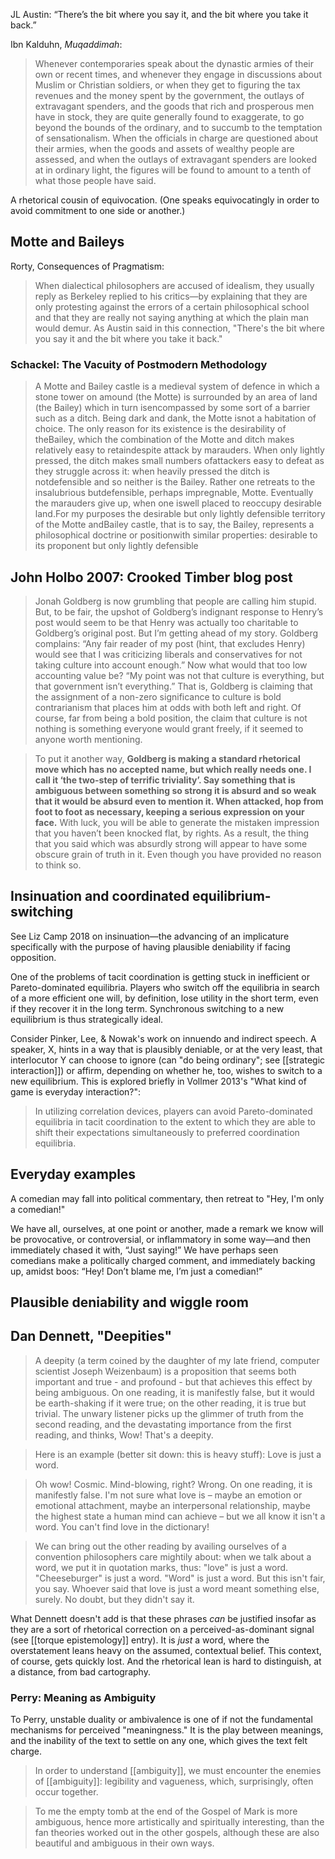 JL Austin: “There’s the bit where you say it, and the bit where you take it back.”

Ibn Kalduhn, _Muqaddimah_:

> Whenever contemporaries speak about the dynastic armies of their own or recent times, and whenever they engage in discussions about Muslim or Christian soldiers, or when they get to figuring the tax revenues and the money spent by the government, the outlays of extravagant spenders, and the goods that rich and prosperous men have in stock, they are quite generally found to exaggerate, to go beyond the bounds of the ordinary, and to succumb to the temptation of sensationalism. When the officials in charge are questioned about their armies, when the goods and assets of wealthy people are assessed, and when the outlays of extravagant spenders are looked at in ordinary light, the figures will be found to amount to a tenth of what those people have said.

A rhetorical cousin of equivocation. (One speaks equivocatingly in order to avoid commitment to one side or another.)

## Motte and Baileys

Rorty, Consequences of Pragmatism:

> When dialectical philosophers are accused of idealism, they usually reply as Berkeley replied to his critics—by explaining that they are only protesting against the errors of a certain philosophical school and that they are really not saying anything at which the plain man would demur. As Austin said in this connection, "There's the bit where you say it and the bit where you take it back."

### Schackel: The Vacuity of Postmodern Methodology

> A Motte and Bailey castle is a medieval system of defence in which a stone tower on amound (the Motte) is surrounded by an area of land (the Bailey) which in turn isencompassed by some sort of a barrier such as a ditch. Being dark and dank, the Motte isnot a habitation of choice. The only reason for its existence is the desirability of theBailey, which the combination of the Motte and ditch makes relatively easy to retaindespite attack by marauders. When only lightly pressed, the ditch makes small numbers ofattackers easy to defeat as they struggle across it: when heavily pressed the ditch is notdefensible and so neither is the Bailey. Rather one retreats to the insalubrious butdefensible, perhaps impregnable, Motte. Eventually the marauders give up, when one iswell placed to reoccupy desirable land.For my purposes the desirable but only lightly defensible territory of the Motte andBailey castle, that is to say, the Bailey, represents a philosophical doctrine or positionwith similar properties: desirable to its proponent but only lightly defensible

## John Holbo 2007: Crooked Timber blog post

> Jonah Goldberg is now grumbling that people are calling him stupid. But, to be fair, the upshot of Goldberg’s indignant response to Henry’s post would seem to be that Henry was actually too charitable to Goldberg’s original post. But I’m getting ahead of my story. Goldberg complains: “Any fair reader of my post (hint, that excludes Henry) would see that I was criticizing liberals and conservatives for not taking culture into account enough.” Now what would that too low accounting value be? “My point was not that culture is everything, but that government isn’t everything.” That is, Goldberg is claiming that the assignment of a non-zero significance to culture is bold contrarianism that places him at odds with both left and right. Of course, far from being a bold position, the claim that culture is not nothing is something everyone would grant freely, if it seemed to anyone worth mentioning.

> To put it another way, **Goldberg is making a standard rhetorical move which has no accepted name, but which really needs one. I call it ‘the two-step of terrific triviality’. Say something that is ambiguous between something so strong it is absurd and so weak that it would be absurd even to mention it. When attacked, hop from foot to foot as necessary, keeping a serious expression on your face.** With luck, you will be able to generate the mistaken impression that you haven’t been knocked flat, by rights. As a result, the thing that you said which was absurdly strong will appear to have some obscure grain of truth in it. Even though you have provided no reason to think so.

## Insinuation and coordinated equilibrium-switching

See Liz Camp 2018 on insinuation—the advancing of an implicature specifically with the purpose of having plausible deniability if facing opposition.

One of the problems of tacit coordination is getting stuck in inefficient or Pareto-dominated equilibria. Players who switch off the equilibria in search of a more efficient one will, by definition, lose utility in the short term, even if they recover it in the long term. Synchronous switching to a new equilibrium is thus strategically ideal.

Consider Pinker, Lee, & Nowak's work on innuendo and indirect speech. A speaker, X, hints in a way that is plausibly deniable, or at the very least, that interlocutor Y can choose to ignore (can "do being ordinary"; see [[strategic interaction]]) or affirm, depending on whether he, too, wishes to switch to a new equilibrium. This is explored briefly in Vollmer 2013's "What kind of game is everyday interaction?":

> In utilizing correlation devices, players can avoid Pareto-dominated equilibria in tacit coordination to the extent to which they are able to shift their expectations simultaneously to preferred coordination equilibria. 

## Everyday examples

A comedian may fall into political commentary, then retreat to "Hey, I'm only a comedian!"

We have all, ourselves, at one point or another, made a remark we know will be provocative, or controversial, or inflammatory in some way—and then immediately chased it with, “Just saying!” We have perhaps seen comedians make a politically charged comment, and immediately backing up, amidst boos: “Hey! Don’t blame me, I’m just a comedian!”

## Plausible deniability and wiggle room

## Dan Dennett, "Deepities"

> A deepity (a term coined by the daughter of my late friend, computer scientist Joseph Weizenbaum) is a proposition that seems both important and true - and profound - but that achieves this effect by being ambiguous. On one reading, it is manifestly false, but it would be earth-shaking if it were true; on the other reading, it is true but trivial. The unwary listener picks up the glimmer of truth from the second reading, and the devastating importance from the first reading, and thinks, Wow! That's a deepity.

> Here is an example (better sit down: this is heavy stuff): Love is just a word.

> Oh wow! Cosmic. Mind-blowing, right? Wrong. On one reading, it is manifestly false. I'm not sure what love is – maybe an emotion or emotional attachment, maybe an interpersonal relationship, maybe the highest state a human mind can achieve – but we all know it isn't a word. You can't find love in the dictionary!

> We can bring out the other reading by availing ourselves of a convention philosophers care mightily about: when we talk about a word, we put it in quotation marks, thus: "love" is just a word. "Cheeseburger" is just a word. "Word" is just a word. But this isn't fair, you say. Whoever said that love is just a word meant something else, surely. No doubt, but they didn't say it.

What Dennett doesn't add is that these phrases _can_ be justified insofar as they are a sort of rhetorical correction on a perceived-as-dominant signal (see [[torque epistemology]] entry). It is *just* a word, where the overstatement leans heavy on the assumed, contextual belief. This context, of course, gets quickly lost. And the rhetorical lean is hard to distinguish, at a distance, from bad cartography.

### Perry: Meaning as Ambiguity

To Perry, unstable duality or ambivalence is one of if not the fundamental mechanisms for perceived "meaningness." It is the play between meanings, and the inability of the text to settle on any one, which gives the text felt charge.

> In order to understand [[ambiguity]], we must encounter the enemies of [[ambiguity]]: legibility and vagueness, which, surprisingly, often occur together.

> To me the empty tomb at the end of the Gospel of Mark is more ambiguous, hence more artistically and spiritually interesting, than the fan theories worked out in the other gospels, although these are also beautiful and ambiguous in their own ways.
